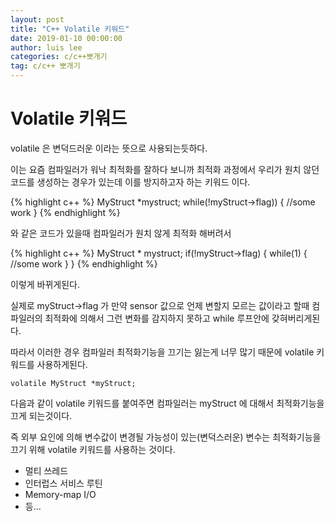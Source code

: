 ```yaml
---
layout: post
title: "C++ Volatile 키워드"
date: 2019-01-10 00:00:00
author: luis lee
categories: c/c++뽀개기
tag: c/c++ 뽀개기
---
```


# Volatile 키워드

volatile 은 변덕드러운 이라는 뜻으로 사용되는듯하다.

이는 요즘 컴파일러가 워낙 최적화를 잘하다 보니까 최적화 과정에서 우리가 원치 않던 코드를 생성하는 경우가 있는데 이를 방지하고자 하는 키워드 이다.

{% highlight c++ %}
MyStruct *mystruct;
while(!myStruct->flag))
{
    //some work
}
{% endhighlight %}

와 같은 코드가 있을때 컴파일러가 원치 않게 최적화 해버려서

{% highlight c++ %}
MyStruct * mystruct;
if(!myStruct->flag)
{
    while(1)
    {
        //some work
    }
}
{% endhighlight %}

이렇게 바뀌게된다.

실제로 myStruct→flag 가 만약 sensor 값으로 언제 변할지 모르는 값이라고 할때 컴파일러의 최적화에 의해서 그런 변화를 감지하지 못하고 while 루프안에 갖혀버리게된다.

따라서 이러한 경우 컴파일러 최적화기능을 끄기는 잃는게 너무 많기 때문에 volatile 키워드를 사용하게된다.

    volatile MyStruct *myStruct;

다음과 같이 volatile 키워드를 붙여주면 컴파일러는 myStruct 에 대해서 최적화기능을 끄게 되는것이다.

즉 외부 요인에 의해 변수값이 변경될 가능성이 있는(변덕스러운) 변수는 최적화기능을 끄기 위해 volatile 키워드를 사용하는 것이다.

- 멀티 쓰레드
- 인터럽스 서비스 루틴
- Memory-map I/O
- 등...
